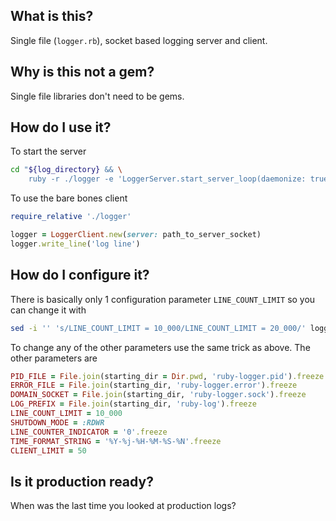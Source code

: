 ## What is this?
Single file (`logger.rb`), socket based logging server and client.

## Why is this not a gem?
Single file libraries don't need to be gems.

## How do I use it?
To start the server

```bash
cd "${log_directory} && \
    ruby -r ./logger -e 'LoggerServer.start_server_loop(daemonize: true)'
```

To use the bare bones client

```ruby
require_relative './logger'

logger = LoggerClient.new(server: path_to_server_socket)
logger.write_line('log line')
```

## How do I configure it?
There is basically only 1 configuration parameter `LINE_COUNT_LIMIT` so you
can change it with

```bash
sed -i '' 's/LINE_COUNT_LIMIT = 10_000/LINE_COUNT_LIMIT = 20_000/' logger.rb
```

To change any of the other parameters use the same trick as above. The other
parameters are

```ruby
PID_FILE = File.join(starting_dir = Dir.pwd, 'ruby-logger.pid').freeze
ERROR_FILE = File.join(starting_dir, 'ruby-logger.error').freeze
DOMAIN_SOCKET = File.join(starting_dir, 'ruby-logger.sock').freeze
LOG_PREFIX = File.join(starting_dir, 'ruby-log').freeze
LINE_COUNT_LIMIT = 10_000
SHUTDOWN_MODE = :RDWR
LINE_COUNTER_INDICATOR = '0'.freeze
TIME_FORMAT_STRING = '%Y-%j-%H-%M-%S-%N'.freeze
CLIENT_LIMIT = 50
```

## Is it production ready?
When was the last time you looked at production logs?
